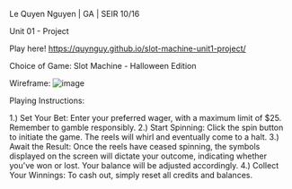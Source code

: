 Le Quyen Nguyen | GA | SEIR 10/16 

Unit 01 - Project 

Play here! 
https://quynguy.github.io/slot-machine-unit1-project/

Choice of Game: 
Slot Machine - Halloween Edition 

Wireframe:
![image](https://github.com/quynguy/slot-machine-unit1-project/assets/106893103/f1674710-85cb-4722-ad76-17c8332b668f)


Playing Instructions:

1.) Set Your Bet: Enter your preferred wager, with a maximum limit of $25. Remember to gamble responsibly.
2.) Start Spinning: Click the spin button to initiate the game. The reels will whirl and eventually come to a halt.
3.) Await the Result: Once the reels have ceased spinning, the symbols displayed on the screen will dictate your outcome, indicating whether you've won or lost. Your balance will be adjusted accordingly.
4.) Collect Your Winnings: To cash out, simply reset all credits and balances.
